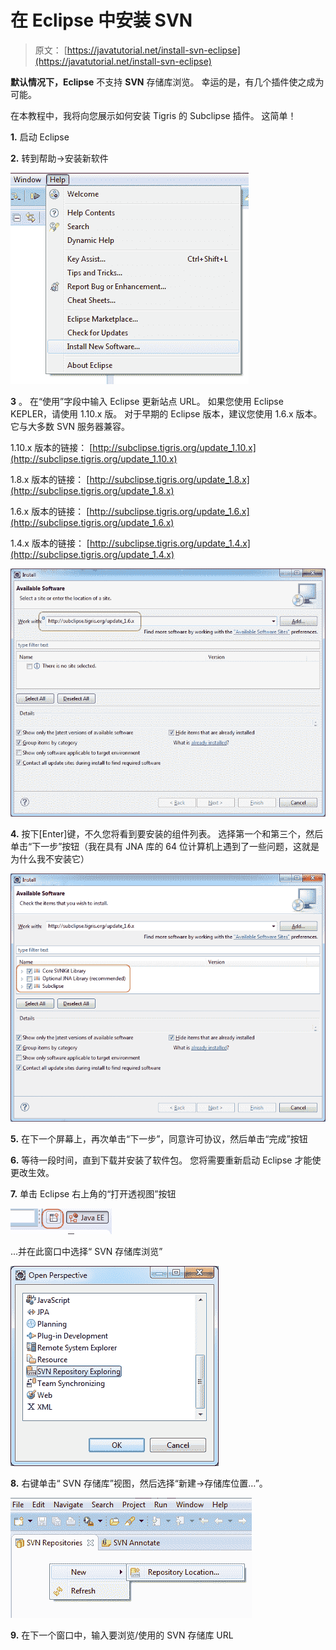# 在 Eclipse 中安装 SVN

> 原文： [https://javatutorial.net/install-svn-eclipse](https://javatutorial.net/install-svn-eclipse)

**默认情况下，Eclipse** 不支持 **SVN** 存储库浏览。 幸运的是，有几个插件使之成为可能。

在本教程中，我将向您展示如何安装 Tigris 的 Subclipse 插件。 这简单！

**1\.** 启动 Eclipse

**2\.** 转到帮助-&gt;安装新软件

![eclipse_help_install_new_so](img/47781abbf731a2dc117beef546dcd4ff.jpg)

**3** 。 在“使用”字段中输入 Eclipse 更新站点 URL。 如果您使用 Eclipse KEPLER，请使用 1.10.x 版。 对于早期的 Eclipse 版本，建议您使用 1.6.x 版本。 它与大多数 SVN 服务器兼容。

1.10.x 版本的链接： [http://subclipse.tigris.org/update_1.10.x](http://subclipse.tigris.org/update_1.10.x)

1.8.x 版本的链接： [http://subclipse.tigris.org/update_1.8.x](http://subclipse.tigris.org/update_1.8.x)

1.6.x 版本的链接： [http://subclipse.tigris.org/update_1.6.x](http://subclipse.tigris.org/update_1.6.x)

1.4.x 版本的链接： [http://subclipse.tigris.org/update_1.4.x](http://subclipse.tigris.org/update_1.4.x)

![subclipse-url](img/ad6f98fd8d3d0af33118375b15090e17.jpg)

**4\.** 按下[Enter]键，不久您将看到要安装的组件列表。 选择第一个和第三个，然后单击“下一步”按钮（我在具有 JNA 库的 64 位计算机上遇到了一些问题，这就是为什么我不安装它）

![subclipse-components](img/fca50a1ae69dcfc99795fd0452b9a81a.jpg)

**5\.** 在下一个屏幕上，再次单击“下一步”，同意许可协议，然后单击“完成”按钮

**6\.** 等待一段时间，直到下载并安装了软件包。 您将需要重新启动 Eclipse 才能使更改生效。

**7\.** 单击 Eclipse 右上角的“打开透视图”按钮

![open perspective](img/cbdeff0e8f8161ca846c8d084dcf408c.jpg)

...并在此窗口中选择“ SVN 存储库浏览”

![svn repository exploring](img/a3fa20c06298d9ce80c7b140d1e59b8b.jpg)

**8\.** 右键单击“ SVN 存储库”视图，然后选择“新建-&gt;存储库位置…”。

![new repository](img/4f35f370b455e7f14bcd2eeacc9176ab.jpg)

**9\.** 在下一个窗口中，输入要浏览/使用的 SVN 存储库 URL